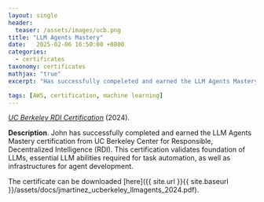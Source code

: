 ```yaml
---
layout: single
header:
  teaser: /assets/images/ucb.png 
title: "LLM Agents Mastery"
date:   2025-02-06 16:50:00 +0800
categories: 
  - certificates
taxonomy: certificates
mathjax: "true"
excerpt: "Has successfully compeleted and earned the LLM Agents Mastery certification from UC Berkeley RDI."

tags: [AWS, certification, machine learning]
---
```



[*UC Berkeley RDI Certification*](https://llmagents-learning.org/f24) (2024).<br/>


**Description**. John has successfully completed and earned the LLM Agents Mastery certification from UC Berkeley Center for Responsible, Decentralized Intelligence (RDI). This certification validates foundation of LLMs, essential LLM abilities required for task automation, as well as infrastructures for agent development. 
 
The certificate can be downloaded [here]({{ site.url }}{{ site.baseurl }}/assets/docs/jmartinez_ucberkeley_llmagents_2024.pdf).